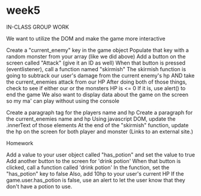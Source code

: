 # week5

IN-CLASS GROUP WORK

We want to utilize the DOM and make the game more interactive

Create a "current_enemy" key in the game object
Populate that key with a random monster from your array (like we did above)
Add a button on the screen called "Attack" (give it an ID as well)
When that button is pressed (eventlistener), call a function named "skirmish"
The skirmish function is going to subtrack our user's damage from the current enemy's hp
AND take the current_enemies attack from our HP
After doing both of those things, check to see if either our or the monsters HP is <= 0
If it is, use alert() to end the game
We also want to display data about the game on the screen so my ma' can play without using the console

Create a paragraph tag for the players name and hp
Create a paragraph for the current_enemies name and hp
Using javascript DOM, update the .innerText of those elements
At the end of the "skirmish" function, update the hp on the screen for both player and monster
 (Links to an external site.)

Homework

Add a value to your user object called "has_potion" and set the value to true
Add another button to the screen for 'drink potion'
When that button is clicked, call a function called 'drink potion'
In the function, set the "has_potion" key to false
Also, add 10hp to your user's current HP
If the game.user.has_potion is false, use an alert to let the user know that they don't have a potion to use.
